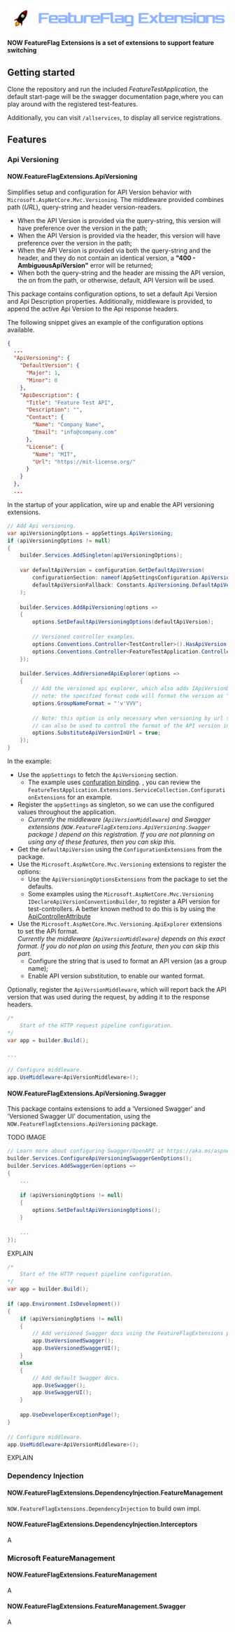 ![Snapshooter](https://raw.githubusercontent.com/WizX20/NOW.FeatureFlagExtensions/master/res/banner/banner.png?token=GHSAT0AAAAAABUKDU6UD5FLWBDLMULB3WWCYTZSBAQ)

**NOW FeatureFlag Extensions is a set of extensions to support feature switching**

## Getting started

Clone the repository and run the included *FeatureTestApplication*, the default start-page will be the swagger documentation page,where you 
can play around with the registered test-features.

Additionally, you can visit `/allservices`, to display all service registrations.


## Features

### Api Versioning

#### NOW.FeatureFlagExtensions.ApiVersioning

Simplifies setup and configuration for API Version behavior with `Microsoft.AspNetCore.Mvc.Versioning`. The middleware provided combines
path (_URL_), query-string and header version-readers.
- When the API Version is provided via the query-string, this version will have preference over the version in the path;
- When the API Version is provided via the header, this version will have preference over the version in the path;
- When the API Version is provided via both the query-string and the header, and they do not contain an identical version, a
  **"400 - AmbiguousApiVersion"** error will be returned;
- When both the query-string and the header are missing the API version, the on from the path, or otherwise, default, API Version will
  be used.

This package contains configuration options, to set a default Api Version and Api Description properties. Additionally, middleware is 
provided, to append the active Api Version to the Api response headers.

The following snippet gives an example of the configuration options available.

```json
{
  ...
  "ApiVersioning": {
    "DefaultVersion": {
      "Major": 1,
      "Minor": 0
    },
    "ApiDescription": {
      "Title": "Feature Test API",
      "Description": "",
      "Contact": {
        "Name": "Company Name",
        "Email": "info@company.com"
      },
      "License": {
        "Name": "MIT",
        "Url": "https://mit-license.org/"
      }
    }
  },
  ...
```

In the startup of your application, wire up and enable the API versioning extensions.

```csharp
// Add Api versioning.
var apiVersioningOptions = appSettings.ApiVersioning;
if (apiVersioningOptions != null)
{
    builder.Services.AddSingleton(apiVersioningOptions);

    var defaultApiVersion = configuration.GetDefaultApiVersion(
        configurationSection: nameof(AppSettingsConfiguration.ApiVersioning),
        defaultApiVersionFallback: Constants.ApiVersioning.DefaultApiVersion
    );

    builder.Services.AddApiVersioning(options =>
    {
        options.SetDefaultApiVersioningOptions(defaultApiVersion);
        
        // Versioned controller examples.
        options.Conventions.Controller<TestController>().HasApiVersion(defaultApiVersion);
        options.Conventions.Controller<FeatureTestApplication.Controllers.v1_1.TestController>().HasApiVersion(new ApiVersion(1, 1));
    });

    builder.Services.AddVersionedApiExplorer(options =>
    {
        // Add the versioned api explorer, which also adds IApiVersionDescriptionProvider service
        // note: the specified format code will format the version as "'v'major[.minor][-status]".
        options.GroupNameFormat = "'v'VVV";

        // Note: this option is only necessary when versioning by url segment. the SubstitutionFormat
        // can also be used to control the format of the API version in route templates.
        options.SubstituteApiVersionInUrl = true;
    });
}
```

In the example:
- Use the `appSettings` to fetch the `ApiVersioning` section.
  - The example uses [confuration binding](https://docs.microsoft.com/en-us/dotnet/api/microsoft.extensions.configuration.configurationbinder.bind?view=dotnet-plat-ext-6.0).
    , you can review the `FeatureTestApplication.Extensions.ServiceCollection.ConfigurationExtensions` for an example.
- Register the `appSettings` as singleton, so we can use the configured values throughout the application.
  - _Currently the middleware (`ApiVersionMiddleware`) and Swagger extensions (`NOW.FeatureFlagExtensions.ApiVersioning.Swagger` package )
    depend on this registration. If you are not planning on using any of these features, then you can skip this._
- Get the `defaultApiVersion` using the `ConfigurationExtensions` from the package.
- Use the `Microsoft.AspNetCore.Mvc.Versioning` extensions to register the options:
  - Use the `ApiVersioningOptionsExtensions` from the package to set the defaults.
  - Some examples using the `Microsoft.AspNetCore.Mvc.Versioning` `IDeclareApiVersionConventionBuilder`, to register a API version
    for test-controllers. A better known method to do this is by using the [ApiControllerAttribute](https://docs.microsoft.com/en-us/dotnet/api/microsoft.aspnetcore.mvc.apicontrollerattribute?view=aspnetcore-6.0)
- Use the `Microsoft.AspNetCore.Mvc.Versioning.ApiExplorer` extensions to set the APi format.<br>
  _Currently the middleware (`ApiVersionMiddleware`) depends on this exact format. If you do not plan on using this feature, then you can 
  skip this part._
  - Configure the string that is used to format an API version (as a group name);
  - Enable API version substitution, to enable our wanted format.

Optionally, register the `ApiVersionMiddleware`, which will report back the API version that was used during the request, by adding it to
the response headers.

```csharp
/*
    Start of the HTTP request pipeline configuration.
*/
var app = builder.Build();

...

// Configure middleware.
app.UseMiddleware<ApiVersionMiddleware>();
```

#### NOW.FeatureFlagExtensions.ApiVersioning.Swagger

This package contains extensions to add a 'Versioned Swagger' and 'Versioned Swagger UI' documentation, using the 
`NOW.FeatureFlagExtensions.ApiVersioning` package.

TODO IMAGE

```csharp
// Learn more about configuring Swagger/OpenAPI at https://aka.ms/aspnetcore/swashbuckle
builder.Services.ConfigureApiVersioningSwaggerGenOptions();
builder.Services.AddSwaggerGen(options =>
{
    ...

    if (apiVersioningOptions != null)
    {
        options.SetDefaultApiVersioningOptions();
    }

    ...
});
```

EXPLAIN

```csharp
/*
    Start of the HTTP request pipeline configuration.
*/
var app = builder.Build();

if (app.Environment.IsDevelopment())
{
    if (apiVersioningOptions != null)
    {
        // Add versioned Swagger docs using the FeatureFlagExtensions package.
        app.UseVersionedSwagger();
        app.UseVersionedSwaggerUI();
    }
    else
    {
        // Add default Swagger docs.
        app.UseSwagger();
        app.UseSwaggerUI();
    }

    app.UseDeveloperExceptionPage();
}

// Configure middleware.
app.UseMiddleware<ApiVersionMiddleware>();
```

EXPLAIN

### Dependency Injection

#### NOW.FeatureFlagExtensions.DependencyInjection.FeatureManagement

`NOW.FeatureFlagExtensions.DependencyInjection` to build own impl.

#### NOW.FeatureFlagExtensions.DependencyInjection.Interceptors

A


### Microsoft FeatureManagement

#### NOW.FeatureFlagExtensions.FeatureManagement

A

#### NOW.FeatureFlagExtensions.FeatureManagement.Swagger

A
